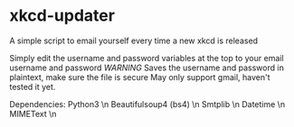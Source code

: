 # xkcd-updater
A simple script to email yourself every time a new xkcd is released

Simply edit the username and password variables at the top to your email username and password
*WARNING* Saves the username and password in plaintext, make sure the file is secure
May only support gmail, haven't tested it yet.


Dependencies:
Python3 \n
Beautifulsoup4 (bs4) \n
Smtplib \n
Datetime \n
MIMEText \n

